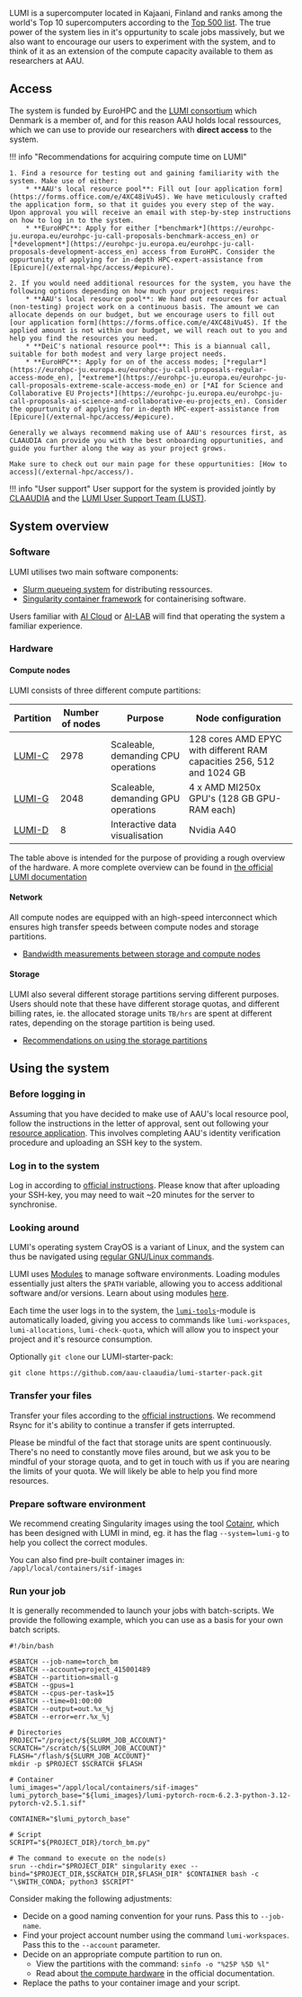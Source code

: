 LUMI is a supercomputer located in Kajaani, Finland and ranks among the world's Top 10 supercomputers according to the [Top 500 list](https://top500.org). The true power of the system lies in it's oppurtunity to scale jobs massively, but we also want to encourage our users to experiment with the system, and to think of it as an extension of the compute capacity available to them as researchers at AAU.


## Access
The system is funded by EuroHPC and the [LUMI consortium](https://www.lumi-supercomputer.eu/lumi-consortium/) which Denmark is a member of, and for this reason AAU holds local ressources, which we can use to provide our researchers with **direct access** to the system.

!!! info "Recommendations for acquiring compute time on LUMI"

    1. Find a resource for testing out and gaining familiarity with the system. Make use of either:
        * **AAU's local resource pool**: Fill out [our application form](https://forms.office.com/e/4XC48iVu4S). We have meticulously crafted the application form, so that it guides you every step of the way. Upon approval you will receive an email with step-by-step instructions on how to log in to the system.
        * **EuroHPC**: Apply for either [*benchmark*](https://eurohpc-ju.europa.eu/eurohpc-ju-call-proposals-benchmark-access_en) or [*development*](https://eurohpc-ju.europa.eu/eurohpc-ju-call-proposals-development-access_en) access from EuroHPC. Consider the oppurtunity of applying for in-depth HPC-expert-assistance from [Epicure](/external-hpc/access/#epicure).
        
    2. If you would need additional resources for the system, you have the following options depending on how much your project requires:
        * **AAU's local resource pool**: We hand out resources for actual (non-testing) project work on a continuous basis. The amount we can allocate depends on our budget, but we encourage users to fill out [our application form](https://forms.office.com/e/4XC48iVu4S). If the applied amount is not within our budget, we will reach out to you and help you find the resources you need.
        * **DeiC's national resource pool**: This is a biannual call, suitable for both modest and very large project needs.
        * **EuroHPC**: Apply for on of the access modes; [*regular*](https://eurohpc-ju.europa.eu/eurohpc-ju-call-proposals-regular-access-mode_en), [*extreme*](https://eurohpc-ju.europa.eu/eurohpc-ju-call-proposals-extreme-scale-access-mode_en) or [*AI for Science and Collaborative EU Projects*](https://eurohpc-ju.europa.eu/eurohpc-ju-call-proposals-ai-science-and-collaborative-eu-projects_en). Consider the oppurtunity of applying for in-depth HPC-expert-assistance from [Epicure](/external-hpc/access/#epicure).

    Generally we always recommend making use of AAU's resources first, as CLAAUDIA can provide you with the best onboarding oppurtunities, and guide you further along the way as your project grows.

    Make sure to check out our main page for these oppurtunities: [How to access](/external-hpc/access/).

!!! info "User support"
    User support for the system is provided jointly by [CLAAUDIA](https://aau.service-now.com/serviceportal?id=sc_cat_item&sys_id=a05e2fb4c3434610f0f3041ad001310e) and the [LUMI User Support Team (LUST)](https://www.lumi-supercomputer.eu/user-support/).

## System overview
### Software

LUMI utilises two main software components:

- [Slurm queueing system](https://docs.lumi-supercomputer.eu/runjobs/scheduled-jobs/slurm-quickstart/) for distributing ressources.
- [Singularity container framework](https://docs.lumi-supercomputer.eu/software/containers/singularity/) for containerising software.

Users familiar with [AI Cloud](/ai-cloud) or [AI-LAB](/ai-lab) will find that operating the system a familiar experience.

### Hardware

#### Compute nodes
LUMI consists of three different compute partitions:

| Partition | Number of nodes | Purpose | Node configuration |
| ---       |       ---       |   ---   |   ---         |
| [LUMI-C](https://docs.lumi-supercomputer.eu/hardware/lumic/) | 2978 | Scaleable, demanding CPU operations | 128 cores AMD EPYC with different RAM capacities 256, 512 and 1024 GB| 
| [LUMI-G](https://docs.lumi-supercomputer.eu/hardware/lumig/) | 2048 | Scaleable, demanding GPU operations | 4 x AMD MI250x GPU's (128 GB GPU-RAM each)|
| [LUMI-D](https://docs.lumi-supercomputer.eu/hardware/lumid/) | 8 | Interactive data visualisation | Nvidia A40 |

The table above is intended for the purpose of providing a rough overview of the hardware. 
A more complete overview can be found in [the official LUMI documentation](https://docs.lumi-supercomputer.eu/hardware/)

#### Network
All compute nodes are equipped with an high-speed interconnect which ensures high transfer speeds between compute nodes and storage partitions.

  - [Bandwidth measurements between storage and compute nodes](https://docs.lumi-supercomputer.eu/hardware/network/#inter-and-intra-partition-bandwidth)

#### Storage

LUMI also several different storage partitions serving different purposes. Users should note that these have different storage quotas, and different billing rates, ie. the allocated storage units `TB/hrs` are spent at different rates, depending on the storage partition is being used.

- [Recommendations on using the storage partitions](https://docs.lumi-supercomputer.eu/storage/)

## Using the system

### Before logging in

Assuming that you have decided to make use of AAU's local resource pool, follow the instructions in the letter of approval, sent out following your [resource application](/external-hpc/access). This involves completing AAU's identity verification procedure and uploading an SSH key to the system.

### Log in to the system

Log in according to [official instructions](https://docs.lumi-supercomputer.eu/firststeps/loggingin/). Please know that after uploading your SSH-key, you may need to wait ~20 minutes for the server to synchronise.

### Looking around

LUMI's operating system CrayOS is a variant of Linux, and the system can thus be navigated using [regular GNU/Linux commands](https://linuxjourney.com/lesson/the-shell).

LUMI uses [Modules](https://modules.readthedocs.io/en/stable/module.html#description) to manage software environments. Loading modules essentially just alters the `$PATH` variable, allowing you to access additional software and/or versions. Learn about using modules [here](https://docs.lumi-supercomputer.eu/runjobs/lumi_env/Lmod_modules/).

Each time the user logs in to the system, the [`lumi-tools`](https://lumi-supercomputer.github.io/LUMI-EasyBuild-docs/l/lumi-tools/)-module is automatically loaded, giving you access to commands like `lumi-workspaces`, `lumi-allocations`, `lumi-check-quota`, which will allow you to inspect your project and it's resource consumption.

Optionally `git clone` our LUMI-starter-pack:
```
git clone https://github.com/aau-claaudia/lumi-starter-pack.git
```
### Transfer your files

Transfer your files according to the [official instructions](https://docs.lumi-supercomputer.eu/firststeps/movingdata/). We recommend Rsync for it's ability to continue a transfer if gets interrupted.

Please be mindful of the fact that storage units are spent continuously. There's no need to constantly move files around, but we ask you to be mindful of your storage quota, and to get in touch with us if you are nearing the limits of your quota. We will likely be able to help you find more resources.

### Prepare software environment

We recommend creating Singularity images using the tool [Cotainr](https://docs.lumi-supercomputer.eu/software/containers/singularity/#building-containers-using-the-cotainr-tool), which has been designed with LUMI in mind, eg. it has the flag `--system=lumi-g` to help you collect the correct modules.

You can also find pre-built container images in: `/appl/local/containers/sif-images`

### Run your job

It is generally recommended to launch your jobs with batch-scripts. We provide the following example, which you can use as a basis for your own batch scripts.

    #!/bin/bash
    
    #SBATCH --job-name=torch_bm
    #SBATCH --account=project_415001489
    #SBATCH --partition=small-g
    #SBATCH --gpus=1
    #SBATCH --cpus-per-task=15
    #SBATCH --time=01:00:00
    #SBATCH --output=out.%x_%j
    #SBATCH --error=err.%x_%j
    
    # Directories
    PROJECT="/project/${SLURM_JOB_ACCOUNT}"
    SCRATCH="/scratch/${SLURM_JOB_ACCOUNT}"
    FLASH="/flash/${SLURM_JOB_ACCOUNT}"
    mkdir -p $PROJECT $SCRATCH $FLASH

    # Container
    lumi_images="/appl/local/containers/sif-images"
    lumi_pytorch_base="${lumi_images}/lumi-pytorch-rocm-6.2.3-python-3.12-pytorch-v2.5.1.sif"
    
    CONTAINER="$lumi_pytorch_base"
    
    # Script
    SCRIPT="${PROJECT_DIR}/torch_bm.py"
   
    # The command to execute on the node(s)
    srun --chdir="$PROJECT_DIR" singularity exec --bind="$PROJECT_DIR,$SCRATCH_DIR,$FLASH_DIR" $CONTAINER bash -c "\$WITH_CONDA; python3 $SCRIPT"

Consider making the following adjustments:

* Decide on a good naming convention for your runs. Pass this to `--job-name`.
* Find your project account number using the command `lumi-workspaces`. Pass this to the `--account` parameter.
* Decide on an appropriate compute partition to run on. 
    * View the partitions with the command: `sinfo -o "%25P %5D %l"`
    * Read about [the compute hardware](https://docs.lumi-supercomputer.eu/hardware/lumig/) in the official documentation.
* Replace the paths to your container image and your script.

